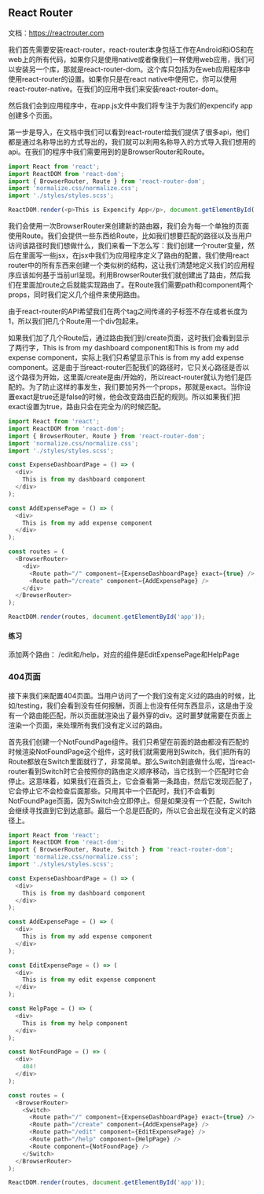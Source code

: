 ## React Router

文档：https://reactrouter.com

我们首先需要安装react-router，react-router本身包括工作在Android和iOS和在web上的所有代码，如果你只是使用native或者像我们一样使用web应用，我们可以安装另一个库，那就是react-router-dom。这个库只包括为在web应用程序中使用react-router的设置。如果你只是在react native中使用它，你可以使用react-router-native。在我们的应用中我们来安装react-router-dom。

然后我们会到应用程序中，在app.js文件中我们将专注于为我们的expencify app创建多个页面。

第一步是导入，在文档中我们可以看到react-router给我们提供了很多api，他们都是通过名称导出的方式导出的，我们就可以利用名称导入的方式导入我们想用的api。在我们的程序中我们需要用到的是BrowserRouter和Route。

``` javascript
import React from 'react';
import ReactDOM from 'react-dom';
import { BrowserRouter, Route } from 'react-router-dom';
import 'normalize.css/normalize.css';
import './styles/styles.scss';

ReactDOM.render(<p>This is Expencify App</p>, document.getElementById('app'));
```

我们会使用一次BrowserRouter来创建新的路由器，我们会为每一个单独的页面使用Route。我们会提供一些东西给Route，比如我们想要匹配的路径以及当用户访问该路径时我们想做什么，我们来看一下怎么写：我们创建一个router变量，然后在里面写一些jsx，在jsx中我们为应用程序定义了路由的配置，我们使用react router中的所有东西来创建一个类似树的结构，这让我们清楚地定义我们的应用程序应该如何基于当前url呈现。利用BrowserRouter我们就创建出了路由，然后我们在里面加route之后就能实现路由了。在Route我们需要path和component两个props，同时我们定义几个组件来使用路由。

由于react-router的API希望我们在两个tag之间传递的子标签不存在或者长度为1，所以我们把几个Route用一个div包起来。

如果我们加了几个Route后，通过路由我们到/create页面，这时我们会看到显示了两行字，This is from my dashboard component和This is from my add expense component，实际上我们只希望显示This is from my add expense component。这是由于当react-router匹配我们的路径时，它只关心路径是否以这个路径为开始，这里面/create是由/开始的，所以react-router就认为他们是匹配的。为了防止这样的事发生，我们要加另外一个props，那就是exact。当你设置exact是true还是false的时候，他会改变路由匹配的规则。所以如果我们把exact设置为true，路由只会在完全为/的时候匹配。

``` javascript
import React from 'react';
import ReactDOM from 'react-dom';
import { BrowserRouter, Route } from 'react-router-dom';
import 'normalize.css/normalize.css';
import './styles/styles.scss';

const ExpenseDashboardPage = () => (
  <div>
    This is from my dashboard component
  </div>
);

const AddExpensePage = () => (
  <div>
    This is from my add expense component
  </div>
);

const routes = (
  <BrowserRouter>
    <div>
      <Route path="/" component={ExpenseDashboardPage} exact={true} />
      <Route path="/create" component={AddExpensePage} />
    </div>
  </BrowserRouter>
);

ReactDOM.render(routes, document.getElementById('app'));
```

#### 练习

添加两个路由： /edit和/help，对应的组件是EditExpensePage和HelpPage

### 404页面

接下来我们来配置404页面。当用户访问了一个我们没有定义过的路由的时候，比如/testing，我们会看到没有任何报酬，页面上也没有任何东西显示，这是由于没有一个路由能匹配，所以页面就渲染出了最外穿的div。这时噩梦就需要在页面上渲染一个页面，来处理所有我们没有定义过的路由。

首先我们创建一个NotFoundPage组件。我们只希望在前面的路由都没有匹配的时候渲染NotFoundPage这个组件，这时我们就需要用到Switch，我们把所有的Route都放在Switch里面就行了，非常简单。那么Switch到底做什么呢，当react-router看到Switch时它会按照你的路由定义顺序移动，当它找到一个匹配时它会停止。这意味着，如果我们在首页上，它会查看第一条路由，然后它发现匹配了，它会停止它不会检查后面那些。只用其中一个匹配时，我们不会看到NotFoundPage页面，因为Switch会立即停止。但是如果没有一个匹配，Switch会继续寻找直到它到达底部。最后一个总是匹配的，所以它会出现在没有定义的路径上。

``` javascript
import React from 'react';
import ReactDOM from 'react-dom';
import { BrowserRouter, Route, Switch } from 'react-router-dom';
import 'normalize.css/normalize.css';
import './styles/styles.scss';

const ExpenseDashboardPage = () => (
  <div>
    This is from my dashboard component
  </div>
);

const AddExpensePage = () => (
  <div>
    This is from my add expense component
  </div>
);

const EditExpensePage = () => (
  <div>
    This is from my edit expense component
  </div>
);

const HelpPage = () => (
  <div>
    This is from my help component
  </div>
);

const NotFoundPage = () => (
  <div>
    404!
  </div>
);

const routes = (
  <BrowserRouter>
    <Switch>
      <Route path="/" component={ExpenseDashboardPage} exact={true} />
      <Route path="/create" component={AddExpensePage} />
      <Route path="/edit" component={EditExpensePage} />
      <Route path="/help" component={HelpPage} />
      <Route component={NotFoundPage} />
    </Switch>
  </BrowserRouter>
);

ReactDOM.render(routes, document.getElementById('app'));
```


